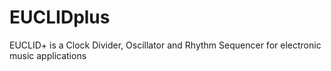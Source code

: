 # EUCLIDplus
EUCLID+ is a Clock Divider, Oscillator and Rhythm Sequencer for electronic music applications 

